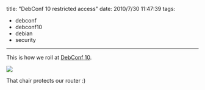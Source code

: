 title: "DebConf 10 restricted access"
date: 2010/7/30 11:47:39
tags:
- debconf
- debconf10
- debian
- security
---
This is how we roll at [DebConf 10](http://debconf10.debconf.org).

![](/old/stereonaut/2010/07/137580766.jpg)

That chair protects our router :)
